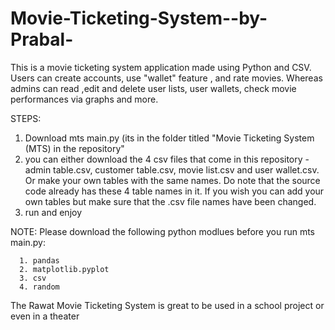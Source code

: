 # Movie-Ticketing-System--by-Prabal-
This is a movie ticketing system application made using Python and CSV. Users can create accounts, use "wallet" feature , and rate movies. Whereas admins can read ,edit and delete user lists, user wallets,  check movie performances via graphs and more. 

STEPS:

1. Download mts main.py (its in the folder titled "Movie Ticketing System (MTS) in the repository"
2. you can either download the 4 csv files that come in this repository - admin table.csv, customer table.csv, movie list.csv and user wallet.csv. Or make your own tables with the same names. Do note that the source code already has these 4 table names in it. If you wish you can add your own tables but make sure that the .csv file names have been changed.
3. run and enjoy

NOTE: Please download the following python modlues before you run mts main.py:
      
      1. pandas 
      2. matplotlib.pyplot
      3. csv       
      4. random

The Rawat Movie Ticketing System is great to be used in a school project or even in a theater

